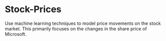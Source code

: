 # Stock-Prices
Use machine learning techniques to model price movements on the stock market. This primarily focuses on the changes in the share price of Microsoft.
